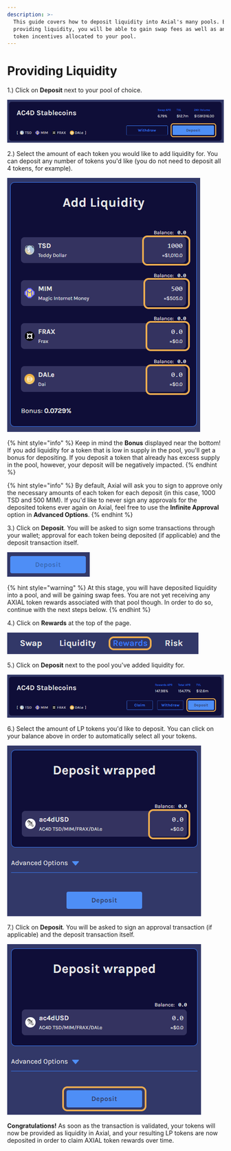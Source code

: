 ```yaml
---
description: >-
  This guide covers how to deposit liquidity into Axial's many pools. By
  providing liquidity, you will be able to gain swap fees as well as any AXIAL
  token incentives allocated to your pool.
---
```


# Providing Liquidity

1.) Click on **Deposit** next to your pool of choice.

![](<../../.gitbook/assets/image (7).png>)

2.) Select the amount of each token you would like to add liquidity for. You can deposit any number of tokens you'd like (you do not need to deposit all 4 tokens, for example).

![](<../../.gitbook/assets/image (10).png>)

{% hint style="info" %}
Keep in mind the **Bonus** displayed near the bottom! If you add liquidity for a token that is low in supply in the pool, you'll get a bonus for depositing. If you deposit a token that already has excess supply in the pool, however, your deposit will be negatively impacted.
{% endhint %}

{% hint style="info" %}
By default, Axial will ask you to sign to approve only the necessary amounts of each token for each deposit (in this case, 1000 TSD and 500 MIM). If you'd like to never sign any approvals for the deposited tokens ever again on Axial, feel free to use the **Infinite Approval** option in **Advanced Options**.
{% endhint %}

3.) Click on **Deposit**. You will be asked to sign some transactions through your wallet; approval for each token being deposited (if applicable) and the deposit transaction itself.

![](<../../.gitbook/assets/image (5).png>)

{% hint style="warning" %}
At this stage, you will have deposited liquidity into a pool, and will be gaining swap fees. You are not yet receiving any AXIAL token rewards associated with that pool though. In order to do so, continue with the next steps below.
{% endhint %}

4.) Click on **Rewards** at the top of the page.

![](<../../.gitbook/assets/image (16).png>)

5.) Click on **Deposit** next to the pool you've added liquidity for.

![](<../../.gitbook/assets/image (8).png>)

6.) Select the amount of LP tokens you'd like to deposit. You can click on your balance above in order to automatically select all your tokens.

![](<../../.gitbook/assets/image (11).png>)

7.) Click on **Deposit**. You will be asked to sign an approval transaction (if applicable) and the deposit transaction itself.

![](<../../.gitbook/assets/image (12).png>)

**Congratulations!** As soon as the transaction is validated, your tokens will now be provided as liquidity in Axial, and your resulting LP tokens are now deposited in order to claim AXIAL token rewards over time.
